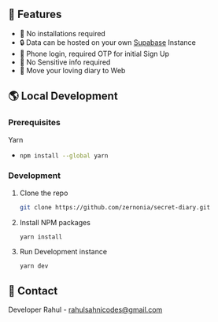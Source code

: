 

## 🚀 Features

- 🔨 No installations required
- 🔒 Data can be hosted on your own [Supabase](https://supabase.io/) Instance
- 🚪 Phone login, required OTP for initial Sign Up
- 👀 No Sensitive info required
- 🤚 Move your loving diary to Web


## 🌎 Local Development

### Prerequisites

Yarn

- ```sh
  npm install --global yarn
  ```

### Development

1. Clone the repo
   ```sh
   git clone https://github.com/zernonia/secret-diary.git
   ```
2. Install NPM packages
   ```sh
   yarn install
   ```
3. Run Development instance
   ```sh
   yarn dev
   ```


## 📧 Contact

Developer Rahul  - rahulsahnicodes@gmail.com
